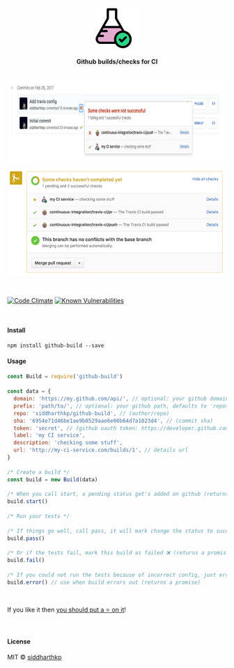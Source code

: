 <p align="center">
  <img src="https://raw.githubusercontent.com/siddharthkp/github-build/master/art/logo.png" height="100px"/>
  <br><br>
  <b>Github builds/checks for CI</b>
  <br><br>

</p>
<p>
  <img src="https://raw.githubusercontent.com/siddharthkp/github-build/master/art/commit.png" height="200px"/>
  <br>
  <img src="https://raw.githubusercontent.com/siddharthkp/github-build/master/art/pull_request.png" height="250px"/>
</p>

&nbsp;

[![Code Climate](https://lima.codeclimate.com/github/siddharthkp/github-build/badges/gpa.svg)](https://lima.codeclimate.com/github/siddharthkp/github-build)
[![Known Vulnerabilities](https://snyk.io/test/github/siddharthkp/github-build/badge.svg)](https://snyk.io/test/github/siddharthkp/github-build)

&nbsp;

#### Install

```
npm install github-build --save
```

#### Usage

```js
const Build = require('github-build')

const data = {
  domain: 'https://my.github.com/api/', // optional: your github domain, defaults to 'https://api.github.com/'
  prefix: 'path/to/', // optional: your github path, defaults to 'repos/'
  repo: 'siddharthkp/github-build', // (author/repo)
  sha: '6954e71d46be1ae9b0529aae6e00b64d7a1023d4', // (commit sha)
  token: 'secret', // (github oauth token: https://developer.github.com/v3/oauth)
  label: 'my CI service',
  description: 'checking some stuff',
  url: 'http://my-ci-service.com/builds/1', // details url
}

/* Create a build */
const build = new Build(data)

/* When you call start, a pending status get's added on github (returns a promise) */
build.start()

/* Run your tests */

/* If things go well, call pass, it will mark change the status to success ✅ (returns a promise) */
build.pass()

/* Or if the tests fail, mark this build as failed ❌ (returns a promise) */
build.fail()

/* If you could not run the tests because of incorrect config, just error out the build (returns a promise) */
build.error() // use when build errors out (returns a promise)

```

&nbsp;

If you like it then [you should put a ⭐️ on it](https://www.youtube.com/watch?v=4m1EFMoRFvY)!

&nbsp;

#### License

MIT © [siddharthkp](https://github.com/siddharthkp)
